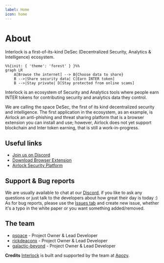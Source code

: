 ```yaml
---
label: Home
icon: home
---
```


# About

Interlock is a first-of-its-kind DeSec (Decentralized Security, Analytics & Intelligence) ecosystem.

```mermaid
%%{init: { 'theme': 'forest' } }%%
graph LR
    A[Browse the internet] --> B{Choose data to share}
    B -->|Share security data| C[Earn INTER token]
    B -->|Stay private| D[Stay protected from online scams]
```

Interlock is an ecosystem of Security and Analytics tools where people earn INTER
tokens for contributing security and analytics data they control.

We are calling the space DeSec, the first of its kind decentralized security and intelligence. The first application in the ecosystem, as an example, is Airlock an anti-phishing and threat sharing platform that is a browser extension you can install and use; however, Airlock does not yet support blockchain and Inter token earning, that is still a work-in-progress.

## Useful links
* [Join us on Discord](https://discord.gg/wPAp9n5d)
* [Download Browser Extension](https://chrome.google.com/webstore/detail/nohack-by-apozy/akgjbibhebefdjbebhpmknohhojhppeb?hl=en)
* [Airlock Security Platform](https://airlock.security)

## Support & Bug reports

We are usually available to chat at our [Discord](https://discord.gg/wPAp9n5d), if you like to ask
any questions or just talk to the developers about how great their day is today :) As for bug reports, please use
the [Issues tab](https://github.com/interlock-network/interlock-whitepaper/issues) and create new issue, whether it's a typo in the white paper or you want something added/removed.

## The team
* [pspace](https://github.com/bountyx) - Project Owner & Lead Developer
* [rickdeaconx](https://github.com/rickdeaconx) - Project Owner & Lead Developer
* [galactic-beyond](https://github.com/galactic-beyond) - Project Owner & Lead Developer

**Credits**
[Interlock](https:/interlock.network/) is built and supported by the team at [Apozy](https://www.apozy.com).
